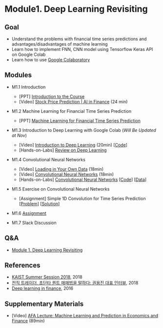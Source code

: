 # Module1. Deep Learning Revisiting
## Goal
- Understand the problems with financial time series predictions and advantages/disadvantages of machine learning
- Learn how to implement FNN, CNN model using Tensorflow Keras API on Google Colab 
- Learn how to use [Google Colaboratory](https://colab.research.google.com/)

## Modules
- M1.1 Introduction
    - [PPT] [Introduction to the Course](https://drive.google.com/open?id=1v-AKqfhyCDjrqJSGJ2X_F4ZsX_SvW9b7)
    - [Video] [Stock Price Prediction | AI in Finance](https://www.youtube.com/watch?v=7vunJlqLZok) (24 min)

- M1.2 Machine Learning for Financial Time Series Prediction
    - [PPT] [Machine Learning for Financial Time Series Prediction](https://drive.google.com/open?id=1H5GdnFLj7_nPKb9OynWUCL83uugxXFv8)

- M1.3 Introduction to Deep Learning with Google Colab (*Will Be Updated at Nov*)
    - [Video] [Introduction to Deep Learning](https://pythonprogramming.net/introduction-deep-learning-python-tensorflow-keras/) (20min) [[Code](https://colab.research.google.com/drive/10giEfY59g-yr8dZFEQB8OpB_0KodGYbw)]
    - [Hands-on-Labs] [Review on Deep Learning](https://drive.google.com/open?id=1lCqMBE55BToS3Yc81kxsDDqgBcceeG2q) 

- M1.4 Convolutional Neural Networks
    - [Video] [Loading in Your Own Data](https://pythonprogramming.net/loading-custom-data-deep-learning-python-tensorflow-keras/) (18min)
    - [Video] [Convolutional Neural Networks](https://pythonprogramming.net/convolutional-neural-network-deep-learning-python-tensorflow-keras/) (18min)
    - [Hands-on-Labs] [Convolutional Neural Networks](https://drive.google.com/open?id=1VgNfnN_AJGWKpF2kT0I134kWjQWc3dcw) [[Code](https://colab.research.google.com/drive/1StpJ0wcqpGFMhaO04Fok1AXzMBN5MPeO)] [[Data](https://drive.google.com/open?id=1Dje13qjGZwtaVhhjp-ZJVzeyzJrG6oc1)]

- M1.5 Exercise on Convolutional Neural Networks
    - [Assignment] Simple 1D Convolution for Time Series Prediction [[Problem](https://colab.research.google.com/drive/1krtHb2YtqSqib21-Fb_NnfXtUrmyxvVg)] [[Solution](https://colab.research.google.com/drive/14BaiZGGRfY5lJmZ7AU2UEzTxFfwyHVCD)]
    
- M1.6 [Assignment]()

- M1.7 Slack Discussion

## Q&A
- [Module 1. Deep Learning Revisiting](../Q&A/Module1.md)

## References
- [KAIST Summer Session 2018](https://sites.google.com/view/kaist-mis-session2018), 2018
- [전직 트레이더, 초단타 퀀트 매매법을 말하다: 권용진 대표 인터뷰](https://ppss.kr/archives/177286), 2018
- [Deep learning in finance](https://arxiv.org/abs/1602.06561), 2016

## Supplementary Materials
- [Video] [AFA Lecture: Machine Learning and Prediction in Economics and Finance](https://www.youtube.com/watch?v=xl3yQBhI6vY&feature=youtu.be) (89min)